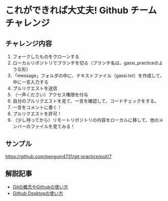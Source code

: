 # これができれば大丈夫! Github チームチャレンジ

## チャレンジ内容
1. フォークしたものをクローンする
2. ローカルリポジトリでブランチを切る（ブランチ名は、gassi_practiceのような形）
3. 「message」フォルダの中に、テキストファイル（gassi.txt）を作成して、中に一言入力する
4. プルリクエストを送信
5. （一声ください）アクセス権限を付与
6. 自分のプルリクエストを見て、一言を確認して、コードチェックをする。
7. 一言をコメントに書く！
8. プルリクエストを許可！
9. （少し待ってから）リモートリポジトリの内容をローカルに移して、他のメンバーのファイルを見てみる！

## サンプル
https://github.com/penguin4731/git-practice/pull/7

## 解説記事
- [Gitの概念やGithubの使い方](https://zenn.dev/penguin4731/articles/cab408dab5fb43)
- [Github Desktopの使い方](https://zenn.dev/penguin4731/articles/9341d79a63cffd)
